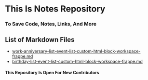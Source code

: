# This Is Notes Repository
### To Save Code, Notes, Links, And More

## List of Markdown Files
- [work-anniversary-list-event-list-custom-html-block-workspace-frappe.md](./work-anniversary-list-event-list-custom-html-block-workspace-frappe.md)
- [birthday-list-event-list-custom-html-block-workspace-frappe.md](./birthday-list-event-list-custom-html-block-workspace-frappe.md)

#### This Repository Is Open For New Contributors 
